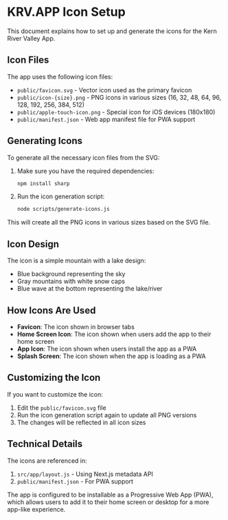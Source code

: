 # KRV.APP Icon Setup

This document explains how to set up and generate the icons for the Kern River Valley App.

## Icon Files

The app uses the following icon files:

- `public/favicon.svg` - Vector icon used as the primary favicon
- `public/icon-{size}.png` - PNG icons in various sizes (16, 32, 48, 64, 96, 128, 192, 256, 384, 512)
- `public/apple-touch-icon.png` - Special icon for iOS devices (180x180)
- `public/manifest.json` - Web app manifest file for PWA support

## Generating Icons

To generate all the necessary icon files from the SVG:

1. Make sure you have the required dependencies:
   ```bash
   npm install sharp
   ```

2. Run the icon generation script:
   ```bash
   node scripts/generate-icons.js
   ```

This will create all the PNG icons in various sizes based on the SVG file.

## Icon Design

The icon is a simple mountain with a lake design:
- Blue background representing the sky
- Gray mountains with white snow caps
- Blue wave at the bottom representing the lake/river

## How Icons Are Used

- **Favicon**: The icon shown in browser tabs
- **Home Screen Icon**: The icon shown when users add the app to their home screen
- **App Icon**: The icon shown when users install the app as a PWA
- **Splash Screen**: The icon shown when the app is loading as a PWA

## Customizing the Icon

If you want to customize the icon:

1. Edit the `public/favicon.svg` file
2. Run the icon generation script again to update all PNG versions
3. The changes will be reflected in all icon sizes

## Technical Details

The icons are referenced in:

1. `src/app/layout.js` - Using Next.js metadata API
2. `public/manifest.json` - For PWA support

The app is configured to be installable as a Progressive Web App (PWA), which allows users to add it to their home screen or desktop for a more app-like experience. 